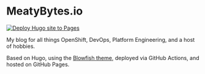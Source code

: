 # MeatyBytes.io

[![Deploy Hugo site to Pages](https://github.com/miethe/meatybytes/actions/workflows/hugo.yml/badge.svg?branch=main)](https://github.com/miethe/meatybytes/actions/workflows/hugo.yml)

My blog for all things OpenShift, DevOps, Platform Engineering, and a host of hobbies.

Based on Hugo, using the [Blowfish theme](https://blowfish.page/), deployed via GitHub Actions, and hosted on GitHub Pages.
